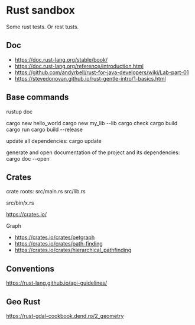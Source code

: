 # Rust sandbox

Some rust tests. Or rest tusts.

## Doc

- https://doc.rust-lang.org/stable/book/
- https://doc.rust-lang.org/reference/introduction.html
- https://github.com/andyrbell/rust-for-java-developers/wiki/Lab-part-01
- https://stevedonovan.github.io/rust-gentle-intro/1-basics.html

## Base commands

rustup doc

cargo new hello_world
cargo new my_lib --lib
cargo check
cargo build
cargo run
cargo build --release

update all dependencies:
cargo update

generate and open documentation of the project and its dependencies:
cargo doc --open

## Crates

crate roots:
src/main.rs
src/lib.rs

src/bin/x.rs



https://crates.io/

Graph

- https://crates.io/crates/petgraph
- https://crates.io/crates/path-finding
- https://crates.io/crates/hierarchical_pathfinding

## Conventions

https://rust-lang.github.io/api-guidelines/


## Geo Rust

https://rust-gdal-cookbook.dend.ro/2_geometry
